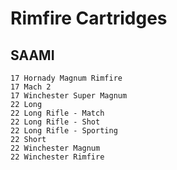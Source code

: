 # Rimfire Cartridges


## SAAMI

```
17 Hornady Magnum Rimfire
17 Mach 2
17 Winchester Super Magnum
22 Long
22 Long Rifle - Match
22 Long Rifle - Shot
22 Long Rifle - Sporting
22 Short
22 Winchester Magnum
22 Winchester Rimfire
```
